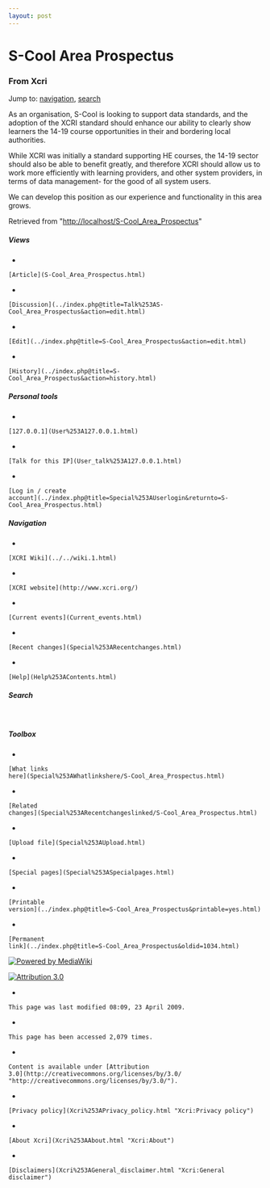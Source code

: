 ```yaml
---
layout: post
---
```








S-Cool Area Prospectus 
======================













### From Xcri 







Jump to: [navigation](S-Cool_Area_Prospectus.html#column-one),
[search](S-Cool_Area_Prospectus.html#searchInput)



As an organisation, S-Cool is looking to support data standards, and the
adoption of the XCRI standard should enhance our ability to clearly show
learners the 14-19 course opportunities in their and bordering local
authorities.

While XCRI was initially a standard supporting HE courses, the 14-19
sector should also be able to benefit greatly, and therefore XCRI should
allow us to work more efficiently with learning providers, and other
system providers, in terms of data management- for the good of all
system users.

We can develop this position as our experience and functionality in this
area grows.



Retrieved from
"[http://localhost/S-Cool\_Area\_Prospectus](S-Cool_Area_Prospectus.html)"

















##### Views



-   

    

    [Article](S-Cool_Area_Prospectus.html)
-   

    

    [Discussion](../index.php@title=Talk%253AS-Cool_Area_Prospectus&action=edit.html)
-   

    

    [Edit](../index.php@title=S-Cool_Area_Prospectus&action=edit.html)
-   

    

    [History](../index.php@title=S-Cool_Area_Prospectus&action=history.html)







##### Personal tools



-   

    

    [127.0.0.1](User%253A127.0.0.1.html)
-   

    

    [Talk for this IP](User_talk%253A127.0.0.1.html)
-   

    

    [Log in / create
    account](../index.php@title=Special%253AUserlogin&returnto=S-Cool_Area_Prospectus.html)











[](../../wiki.1.html "XCRI Wiki")





##### Navigation



-   

    

    [XCRI Wiki](../../wiki.1.html)
-   

    

    [XCRI website](http://www.xcri.org/)
-   

    

    [Current events](Current_events.html)
-   

    

    [Recent changes](Special%253ARecentchanges.html)
-   

    

    [Help](Help%253AContents.html)







##### Search





 









##### Toolbox



-   

    

    [What links
    here](Special%253AWhatlinkshere/S-Cool_Area_Prospectus.html)
-   

    

    [Related
    changes](Special%253ARecentchangeslinked/S-Cool_Area_Prospectus.html)
-   

    

    [Upload file](Special%253AUpload.html)
-   

    

    [Special pages](Special%253ASpecialpages.html)
-   

    

    [Printable
    version](../index.php@title=S-Cool_Area_Prospectus&printable=yes.html)
-   

    

    [Permanent
    link](../index.php@title=S-Cool_Area_Prospectus&oldid=1034.html)















[![Powered by
MediaWiki](../skins/common/images/poweredby_mediawiki_88x31.png)](http://www.mediawiki.org/)





[![Attribution 3.0
](http://i.creativecommons.org/l/by/3.0/88x31.png)](http://creativecommons.org/licenses/by/3.0/)



-   

    

    This page was last modified 08:09, 23 April 2009.
-   

    

    This page has been accessed 2,079 times.
-   

    

    Content is available under [Attribution
    3.0](http://creativecommons.org/licenses/by/3.0/ "http://creativecommons.org/licenses/by/3.0/").
-   

    

    [Privacy policy](Xcri%253APrivacy_policy.html "Xcri:Privacy policy")
-   

    

    [About Xcri](Xcri%253AAbout.html "Xcri:About")
-   

    

    [Disclaimers](Xcri%253AGeneral_disclaimer.html "Xcri:General disclaimer")




